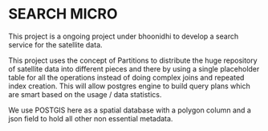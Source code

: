 # SEARCH MICRO

This project is a ongoing project under bhoonidhi to develop a search service for the satellite data.

This project uses the concept of Partitions to distribute the huge repository of satellite
data into different pieces and there by using a single placeholder table for all the operations
instead of  doing complex joins and repeated index creation. This will allow postgres engine
to build query plans which are smart based on the usage / data statistics.

We use POSTGIS here as a spatial database with a polygon column and a json field to hold all other non essential metadata.

